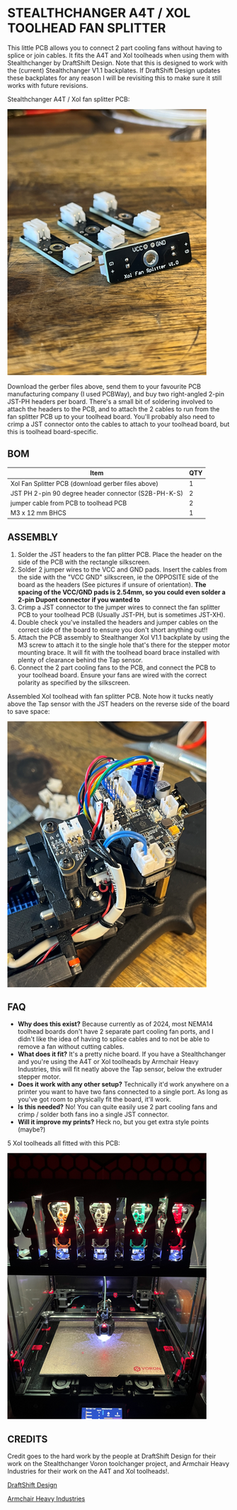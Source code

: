 # STEALTHCHANGER A4T / XOL TOOLHEAD FAN SPLITTER

This little PCB allows you to connect 2 part cooling fans without having to splice or join cables. It fits the A4T and Xol toolheads when using them with Stealthchanger by DraftShift Design. Note that this is designed to work with the (current) Stealthchanger V1.1 backplates. If DraftShift Design updates these backplates for any reason I will be revisiting this to make sure it still works with future revisions.

Stealthchanger A4T / Xol fan splitter PCB:

![Xol_fan_splitter](Images/Xol_fan_splitter.png)

Download the gerber files above, send them to your favourite PCB manufacturing company (I used PCBWay), and buy two right-angled 2-pin JST-PH headers per board. There's a small bit of soldering involved to attach the headers to the PCB, and to attach the 2 cables to run from the fan splitter PCB up to your toolhead board. You'll probably also need to crimp a JST connector onto the cables to attach to your toolhead board, but this is toolhead board-specific.

## BOM

| Item                                                 | QTY |
| ---------------------------------------------------- | --- |
| Xol Fan Splitter PCB (download gerber files above)   |  1  |
| JST PH 2-pin 90 degree header connector (S2B-PH-K-S) |  2  |
| jumper cable from PCB to toolhead PCB                |  2  |
| M3 x 12 mm BHCS                                      |  1  |

## ASSEMBLY

1. Solder the JST headers to the fan plitter PCB. Place the header on the side of the PCB with the rectangle silkscreen.
2. Solder 2 jumper wires to the VCC and GND pads. Insert the cables from the side with the "VCC GND" silkscreen, ie the OPPOSITE side of the board as the headers (See pictures if unsure of orientation). **The spacing of the VCC/GND pads is 2.54mm, so you could even solder a 2-pin Dupont connector if you wanted to**
3. Crimp a JST connector to the jumper wires to connect the fan splitter PCB to your toolhead PCB (Usually JST-PH, but is sometimes JST-XH).
4. Double check you've installed the headers and jumper cables on the correct side of the board to ensure you don't short anything out!!
5. Attach the PCB assembly to Stealthanger Xol V1.1 backplate by using the M3 screw to attach it to the single hole that's there for the stepper motor mounting brace. It will fit with the toolhead board brace installed with plenty of clearance behind the Tap sensor.
6. Connect the 2 part cooling fans to the PCB, and connect the PCB to your toolhead board. Ensure your fans are wired with the correct polarity as specified by the silkscreen.

Assembled Xol toolhead with fan splitter PCB. Note how it tucks neatly above the Tap sensor with the JST headers on the reverse side of the board to save space:

![Xol_fan_splitter_assembled](Images/Xol_fan_splitter_assembled.png)

## FAQ
- **Why does this exist?** Because currently as of 2024, most NEMA14 toolhead boards don't have 2 separate part cooling fan ports, and I didn't like the idea of having to splice cables and to not be able to remove a fan without cutting cables.
- **What does it fit?** It's a pretty niche board. If you have a Stealthchanger and you're using the A4T or Xol toolheads by Armchair Heavy Industries, this will fit neatly above the Tap sensor, below the extruder stepper motor.
- **Does it work with any other setup?** Technically it'd work anywhere on a printer you want to have two fans connected to a single port. As long as you've got room to physically fit the board, it'll work.
- **Is this needed?** No! You can quite easily use 2 part cooling fans and crimp / solder both fans ino a single JST connector.
- **Will it improve my prints?** Heck no, but you get extra style points (maybe?)

5 Xol toolheads all fitted with this PCB:

![Xol_toolheads_x4](Images/Xol_build_dark.png)


## CREDITS

Credit goes to the hard work by the people at DraftShift Design for their work on the Stealthchanger Voron toolchanger project, and Armchair Heavy Industries for their work on the A4T and Xol toolheads!.

[DraftShift Design](https://github.com/DraftShift)

[Armchair Heavy Industries](https://github.com/Armchair-Heavy-Industries)
